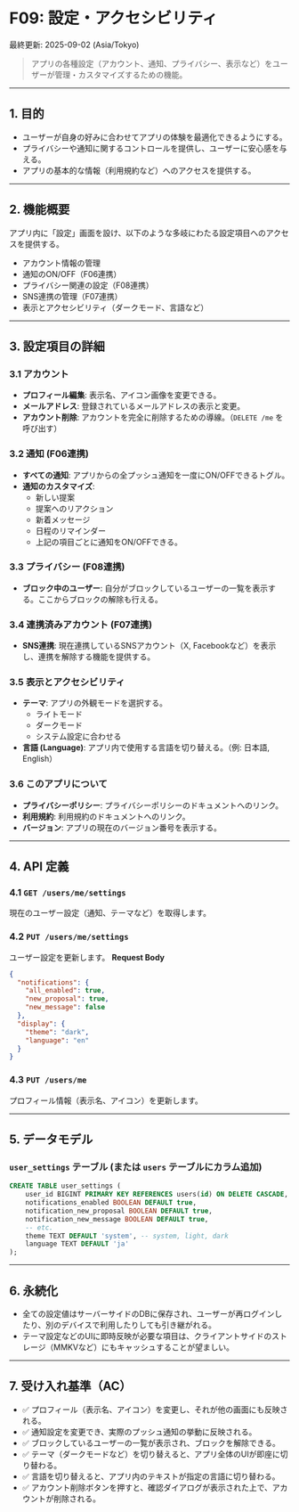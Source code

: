# F09: 設定・アクセシビリティ

最終更新: 2025-09-02 (Asia/Tokyo)

> アプリの各種設定（アカウント、通知、プライバシー、表示など）をユーザーが管理・カスタマイズするための機能。

---

## 1. 目的
- ユーザーが自身の好みに合わせてアプリの体験を最適化できるようにする。
- プライバシーや通知に関するコントロールを提供し、ユーザーに安心感を与える。
- アプリの基本的な情報（利用規約など）へのアクセスを提供する。

---

## 2. 機能概要
アプリ内に「設定」画面を設け、以下のような多岐にわたる設定項目へのアクセスを提供する。
- アカウント情報の管理
- 通知のON/OFF（F06連携）
- プライバシー関連の設定（F08連携）
- SNS連携の管理（F07連携）
- 表示とアクセシビリティ（ダークモード、言語など）

---

## 3. 設定項目の詳細

### 3.1 アカウント
- **プロフィール編集**: 表示名、アイコン画像を変更できる。
- **メールアドレス**: 登録されているメールアドレスの表示と変更。
- **アカウント削除**: アカウントを完全に削除するための導線。（`DELETE /me` を呼び出す）

### 3.2 通知 (F06連携)
- **すべての通知**: アプリからの全プッシュ通知を一度にON/OFFできるトグル。
- **通知のカスタマイズ**:
  - 新しい提案
  - 提案へのリアクション
  - 新着メッセージ
  - 日程のリマインダー
  - 上記の項目ごとに通知をON/OFFできる。

### 3.3 プライバシー (F08連携)
- **ブロック中のユーザー**: 自分がブロックしているユーザーの一覧を表示する。ここからブロックの解除も行える。

### 3.4 連携済みアカウント (F07連携)
- **SNS連携**: 現在連携しているSNSアカウント（X, Facebookなど）を表示し、連携を解除する機能を提供する。

### 3.5 表示とアクセシビリティ
- **テーマ**: アプリの外観モードを選択する。
  - ライトモード
  - ダークモード
  - システム設定に合わせる
- **言語 (Language)**: アプリ内で使用する言語を切り替える。（例: 日本語, English）

### 3.6 このアプリについて
- **プライバシーポリシー**: プライバシーポリシーのドキュメントへのリンク。
- **利用規約**: 利用規約のドキュメントへのリンク。
- **バージョン**: アプリの現在のバージョン番号を表示する。

---

## 4. API 定義

### 4.1 `GET /users/me/settings`
現在のユーザー設定（通知、テーマなど）を取得します。

### 4.2 `PUT /users/me/settings`
ユーザー設定を更新します。
**Request Body**
```json
{
  "notifications": {
    "all_enabled": true,
    "new_proposal": true,
    "new_message": false
  },
  "display": {
    "theme": "dark",
    "language": "en"
  }
}
```

### 4.3 `PUT /users/me`
プロフィール情報（表示名、アイコン）を更新します。

---

## 5. データモデル

### `user_settings` テーブル (または `users` テーブルにカラム追加)
```sql
CREATE TABLE user_settings (
    user_id BIGINT PRIMARY KEY REFERENCES users(id) ON DELETE CASCADE,
    notifications_enabled BOOLEAN DEFAULT true,
    notification_new_proposal BOOLEAN DEFAULT true,
    notification_new_message BOOLEAN DEFAULT true,
    -- etc.
    theme TEXT DEFAULT 'system', -- system, light, dark
    language TEXT DEFAULT 'ja'
);
```

---

## 6. 永続化
- 全ての設定値はサーバーサイドのDBに保存され、ユーザーが再ログインしたり、別のデバイスで利用したりしても引き継がれる。
- テーマ設定などのUIに即時反映が必要な項目は、クライアントサイドのストレージ（MMKVなど）にもキャッシュすることが望ましい。

---

## 7. 受け入れ基準（AC）
- ✅ プロフィール（表示名、アイコン）を変更し、それが他の画面にも反映される。
- ✅ 通知設定を変更でき、実際のプッシュ通知の挙動に反映される。
- ✅ ブロックしているユーザーの一覧が表示され、ブロックを解除できる。
- ✅ テーマ（ダークモードなど）を切り替えると、アプリ全体のUIが即座に切り替わる。
- ✅ 言語を切り替えると、アプリ内のテキストが指定の言語に切り替わる。
- ✅ アカウント削除ボタンを押すと、確認ダイアログが表示された上で、アカウントが削除される。